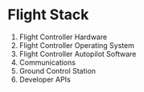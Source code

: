 # Flight Stack

1. Flight Controller Hardware
2. Flight Controller Operating System
3. Flight Controller Autopilot Software
4. Communications
3. Ground Control Station
4. Developer APIs
